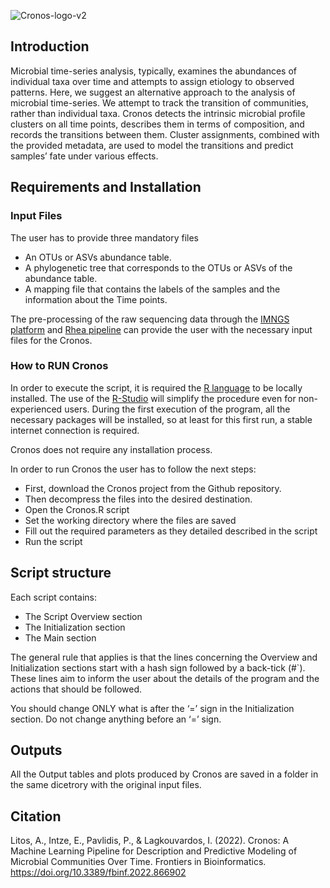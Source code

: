 
![Cronos-logo-v2](https://user-images.githubusercontent.com/8244618/139041662-dc956016-54e9-41b9-bb80-caa91119220a.png)

## Introduction
Microbial time-series analysis, typically, examines the abundances of individual taxa over time and attempts to assign etiology to observed patterns. Here, we suggest an alternative approach to the analysis of microbial time-series. We attempt to track the transition of communities, rather than individual taxa. Cronos detects the intrinsic microbial profile clusters on all time points, describes them in terms of composition, and records the transitions between them. Cluster assignments, combined with the provided metadata, are used to model the transitions and predict samples’ fate under various effects. 

## Requirements and Installation

### Input Files
The user has to provide three mandatory files

* An OTUs or ASVs abundance table.
* A phylogenetic tree that corresponds to the OTUs or ASVs of the abundance table.
* A mapping file that contains the labels of the samples and the information about the Time points.

The pre-processing of the raw sequencing data through the [IMNGS platform](www.imngs.org/ "IMNGS site") and [Rhea pipeline](https://github.com/Lagkouvardos/Rhea/ "Rhea repository") can provide the user with the necessary input files for the Cronos.

### How to RUN Cronos

In order to execute the script, it is required the [R language](https://www.r-project.org/ "R download site") to be locally installed. The use of the [R-Studio](https://www.rstudio.com/products/rstudio-desktop/ "R-studio download site") will simplify the procedure even for non-experienced users. During the first execution of the program, all the necessary packages will be installed, so at least for this first run, a stable internet connection is required.

Cronos does not require any installation process.

In order to run Cronos the user has to follow the next steps:
*	First, download the Cronos project from the Github repository.
*	Then decompress the files into the desired destination.
* Open the Cronos.R script
* Set the working directory where the files are saved
* Fill out the required parameters as they detailed described in the script
* Run the script

## Script structure

Each script contains: 
* The Script Overview section
* The Initialization section
* The Main section

The general rule that applies is that the lines concerning the Overview and Initialization sections start with a hash sign followed by a back-tick (#`). These lines aim to inform the user about the details of the program and the actions that should be followed.

You should change ONLY what is after the ‘=’ sign in the Initialization section. Do not change anything before an ‘=’ sign. 


## Outputs

All the Output tables and plots produced by Cronos are saved in a folder in the same dicetrory with the original input files.




 
## Citation

Litos, A., Intze, E., Pavlidis, P., & Lagkouvardos, I. (2022). Cronos: A Machine Learning Pipeline for Description and Predictive Modeling of Microbial Communities Over Time. Frontiers in Bioinformatics. https://doi.org/10.3389/fbinf.2022.866902
